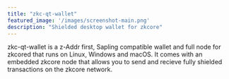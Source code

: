 ```yaml
---
title: "zkc-qt-wallet"
featured_image: '/images/screenshot-main.png'
description: "Shielded desktop wallet for zkcore"
---
```

zkc-qt-wallet is a z-Addr first, Sapling compatible wallet and full node for zkcored that runs on Linux, Windows and macOS. It comes with an embedded zkcore node that allows you to send and recieve fully shielded transactions on the zkcore network.
